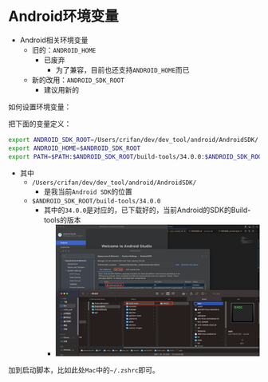 # Android环境变量

* Android相关环境变量
  * 旧的：`ANDROID_HOME`
    * 已废弃
      * 为了兼容，目前也还支持`ANDROID_HOME`而已
  * 新的改用：`ANDROID_SDK_ROOT`
    * 建议用新的

如何设置环境变量：

把下面的变量定义：

```bash
export ANDROID_SDK_ROOT=/Users/crifan/dev/dev_tool/android/AndroidSDK/
export ANDROID_HOME=$ANDROID_SDK_ROOT
export PATH=$PATH:$ANDROID_SDK_ROOT/build-tools/34.0.0:$ANDROID_SDK_ROOT/platform-tools
```
* 其中
  * `/Users/crifan/dev/dev_tool/android/AndroidSDK/`
    * 是我当前`Android SDK`的位置
  * `$ANDROID_SDK_ROOT/build-tools/34.0.0`
    * 其中的`34.0.0`是对应的，已下载好的，当前Android的SDK的Build-tools的版本
      * ![android_studio_build_tools_34](../assets/img/android_studio_build_tools_34.png)

加到启动脚本，比如此处`Mac`中的`~/.zshrc`即可。
